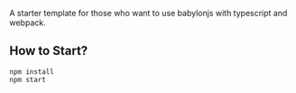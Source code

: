 A starter template for those who want to use babylonjs with typescript and webpack.

## How to Start? ##

```
npm install
npm start
````

